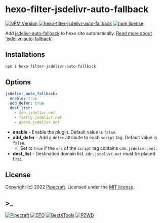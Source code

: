 # hexo-filter-jsdelivr-auto-fallback

[![NPM Version](https://img.shields.io/npm/v/hexo-filter-jsdelivr-auto-fallback)](https://www.npmjs.com/package/hexo-filter-jsdelivr-auto-fallback)
[![hexo-filter-jsdelivr-auto-fallback](https://img.shields.io/github/stars/PipecraftNet/hexo-filter-jsdelivr-auto-fallback)](https://github.com/PipecraftNet/hexo-filter-jsdelivr-auto-fallback)
[![npm license](https://img.shields.io/npm/l/hexo-filter-jsdelivr-auto-fallback)](./LICENSE)

Add [jsdelivr-auto-fallback](https://github.com/PipecraftNet/jsdelivr-auto-fallback) to hexo site automatically. [Read more about 'jsdelivr-auto-fallback'](https://github.com/PipecraftNet/jsdelivr-auto-fallback).

## Installations

```bash
npm i hexo-filter-jsdelivr-auto-fallback
```

## Options

```yaml
jsdelivr_auto_fallback:
  enable: true
  add_defer: true
  dest_list:
    - cdn.jsdelivr.net
    - fastly.jsdelivr.net
    - gcore.jsdelivr.net
```

- **enable** - Enable the plugin. Default value is `false`.
- **add_defer** - Add a `defer` attribute to each `script` tag. Default value is `false`.
  - Set to `true` if the `src` of the `script` tag contains `cdn.jsdelivr.net`.
- **dest_list** - Destination domain list. `cdn.jsdelivr.net` must be placed first.

## License

Copyright (c) 2022 [Pipecraft](https://www.pipecraft.net). Licensed under the [MIT license](LICENSE).

## >\_

[![Pipecraft](https://img.shields.io/badge/site-pipecraft-brightgreen)](https://www.pipecraft.net)
[![DTO](https://img.shields.io/badge/site-DTO-brightgreen)](https://dto.pipecraft.net)
[![BestXTools](https://img.shields.io/badge/site-bestxtools-brightgreen)](https://www.bestxtools.com)
[![PZWD](https://img.shields.io/badge/site-pzwd-brightgreen)](https://pzwd.net)
